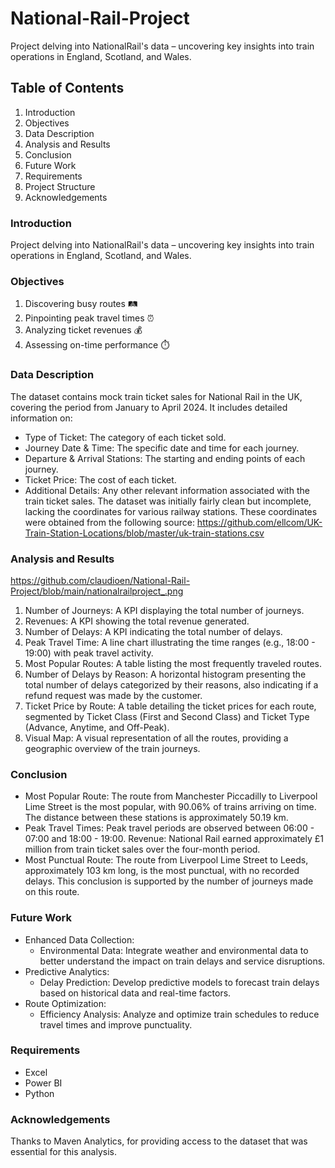 # National-Rail-Project
Project delving into NationalRail's data – uncovering key insights into train operations in England, Scotland, and Wales.

## Table of Contents
1. Introduction
2. Objectives
3. Data Description
4. Analysis and Results
5. Conclusion
6. Future Work
7. Requirements
8. Project Structure
9. Acknowledgements


### Introduction
Project delving into NationalRail's data – uncovering key insights into train operations in England, Scotland, and Wales.

### Objectives
1. Discovering busy routes 🛤️
2. Pinpointing peak travel times ⏰
3. Analyzing ticket revenues 💰
4. Assessing on-time performance ⏱️

### Data Description
The dataset contains mock train ticket sales for National Rail in the UK, covering the period from January to April 2024. It includes detailed information on:
* Type of Ticket: The category of each ticket sold.
* Journey Date & Time: The specific date and time for each journey.
* Departure & Arrival Stations: The starting and ending points of each journey.
* Ticket Price: The cost of each ticket.
* Additional Details: Any other relevant information associated with the train ticket sales.
The dataset was initially fairly clean but incomplete, lacking the coordinates for various railway stations.
These coordinates were obtained from the following source: https://github.com/ellcom/UK-Train-Station-Locations/blob/master/uk-train-stations.csv

### Analysis and Results
https://github.com/claudioen/National-Rail-Project/blob/main/nationalrailproject_.png
1. Number of Journeys: A KPI displaying the total number of journeys.
2. Revenues: A KPI showing the total revenue generated.
3. Number of Delays: A KPI indicating the total number of delays.
4. Peak Travel Time: A line chart illustrating the time ranges (e.g., 18:00 - 19:00) with peak travel activity.
5. Most Popular Routes: A table listing the most frequently traveled routes.
6. Number of Delays by Reason: A horizontal histogram presenting the total number of delays categorized by their reasons, also indicating if a refund request was made by the customer.
7. Ticket Price by Route: A table detailing the ticket prices for each route, segmented by Ticket Class (First and Second Class) and Ticket Type (Advance, Anytime, and Off-Peak).
8. Visual Map: A visual representation of all the routes, providing a geographic overview of the train journeys.


### Conclusion
* Most Popular Route: The route from Manchester Piccadilly to Liverpool Lime Street is the most popular, with 90.06% of trains arriving on time. The distance between these stations is approximately 50.19 km.
* Peak Travel Times: Peak travel periods are observed between 06:00 - 07:00 and 18:00 - 19:00.
Revenue: National Rail earned approximately £1 million from train ticket sales over the four-month period.
* Most Punctual Route: The route from Liverpool Lime Street to Leeds, approximately 103 km long, is the most punctual, with no recorded delays. This conclusion is supported by the number of journeys made on this route.

### Future Work
* Enhanced Data Collection:
    - Environmental Data: Integrate weather and environmental data to better understand the impact on train delays and service disruptions.
* Predictive Analytics:
    - Delay Prediction: Develop predictive models to forecast train delays based on historical data and real-time factors.
* Route Optimization:
    - Efficiency Analysis: Analyze and optimize train schedules to reduce travel times and improve punctuality.

### Requirements
- Excel
- Power BI
- Python

### Acknowledgements
Thanks to Maven Analytics, for providing access to the dataset that was essential for this analysis.
